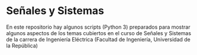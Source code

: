 # Señales y Sistemas

En este repositorio hay algunos scripts (Python 3) preparados para mostrar algunos aspectos de los temas cubiertos en el curso de Señales y Sistemas de la carrera de Ingeniería Eléctrica (Facultad de Ingeniería, Universidad de la República)
